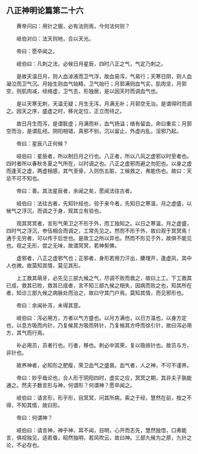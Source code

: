 ## 八正神明论篇第二十六


&emsp;&emsp;黄帝问曰：用针之服，必有法则焉，今何法何则？

&emsp;&emsp;岐伯对曰：法天则地，合以天光。

&emsp;&emsp;帝曰：愿卒闻之。

&emsp;&emsp;岐伯曰：凡刺之法，必候日月星辰，四时八正之气，气定乃刺之。

&emsp;&emsp;是故天温日月，则人血淖液而卫气浮，故血易泻，气易行；天寒日阴，则人血凝泣而卫气沉。月始生则血气始精，卫气始行；月郭满则血气实，肌肉坚，月郭空，则肌肉减，经络虚，卫气去，形独居，是以因天时而调血气也。

&emsp;&emsp;是以天寒无刺，天温无疑；月生无泻，月满无补；月郭空无治。是谓得时而调之。因天之序，盛虚之时，移光定位，正立而待之。

&emsp;&emsp;故日月生而泻，是谓脏虚；月满而补，血气扬溢；络有留血，命曰重实；月郭空而治，是谓乱经。阴阳相错，真邪不别，沉以留止，外虚内乱，淫邪乃起。

&emsp;&emsp;帝曰：星辰八正何候？

&emsp;&emsp;岐伯曰：星辰者，所以制日月之行也。八正者，所以八风之虚邪以时至者也。四时者所以春秋冬夏之气所在，以时调之也。八正之虚邪而避之勿犯也。以身之虚而逢天之虚，两虚相感，其气至骨，入则伤五脏，工候救之，弗能伤也。故曰：天忌不可不知也。

&emsp;&emsp;帝曰：善。其法星辰者，余闻之矣，愿闻法往古者。

&emsp;&emsp;岐伯曰：法往古者，先知针经也，验于来今者，先知日之寒温，月之虚盛，以候气之浮沉，而调之于身，观其立有验也。

&emsp;&emsp;观其冥冥者，言形气荣卫之不形于外，而工独知之。以日之寒温，月之虚盛，四时气之浮沉，参伍相合而调之，工常先见之。然而不形于外，故曰观于冥冥焉！通于无穷者，可以传于后世也。是故工之所以异也。然而不形见于外，故俱不能见也。视之无形，尝之无味，故谓冥冥，若神髣佛。

&emsp;&emsp;虚邪者，八正之虚邪气也；正邪者，身形若用力汗出，腠理开，逢虚风，其中人也微。故莫知其情，莫见其形。

&emsp;&emsp;上工救其萌牙，必先见三部九候之气，尽调不败而救之，故曰上工。下工救其已成，救其已败，救其已成者，言不知三部九候之相失，因病而败之也，知其所在者，知诊三部九候之病脉处而治之，故曰守其门户焉。莫知其情，而见邪形也。

&emsp;&emsp;帝曰：余闻补泻，未得其意。

&emsp;&emsp;岐伯曰：泻必用方，方者以气方盛也。以月方满也，以日方温也，以身方定也，以息方吸而内针，乃复候其方吸而转针，乃复候其方呼而徐引针，故曰泻必用方，其气而行焉。

&emsp;&emsp;补必用员，员者行也。行者，移也。刺必中其荣，复以吸排针也。故员与方，非针也。

&emsp;&emsp;故养神者，必知形之肥瘦，荣卫血气之盛衰。血气者，人之神，不可不谨养。

&emsp;&emsp;帝曰：妙乎哉论也，合人形于阴阳四时，虚实之应，冥冥之期，其非夫子孰能通之。然夫子数言形与神，何谓形？何谓神？愿卒闻之。

&emsp;&emsp;岐伯曰：请言形，形乎形，目冥冥，问其所病，索之于经，慧然在前，按之不得，不知其情，故曰形。

&emsp;&emsp;帝曰：何谓神？

&emsp;&emsp;岐伯曰：请言神，神乎神，耳不闻，目明，心开而志先，慧然独悟，口弗能言，俱视独见，适若昏，昭然独明，若风吹云，故曰神。三部九候为之原，九针之论，不必存也。

